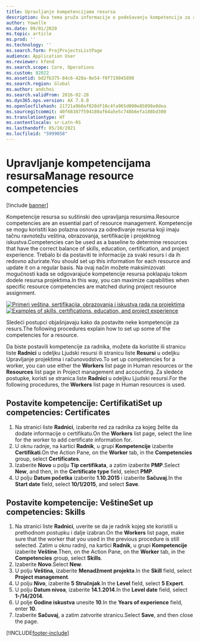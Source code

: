 ```yaml
---
title: Upravljanje kompetencijama resursa
description: Ova tema pruža informacije o podešavanju kompetencija za resurse projekta.
author: Yowelle
ms.date: 09/01/2020
ms.topic: article
ms.prod: ''
ms.technology: ''
ms.search.form: ProjProjectsListPage
audience: Application User
ms.reviewer: kfend
ms.search.scope: Core, Operations
ms.custom: 82022
ms.assetid: bd2fb375-84c6-428a-8e54-f0f719045898
ms.search.region: Global
ms.author: andchoi
ms.search.validFrom: 2016-02-28
ms.dyn365.ops.version: AX 7.0.0
ms.openlocfilehash: 21721a9b0af820df10c4fa965d000e85098e0dea
ms.sourcegitcommit: 40f68387f594180af64a5e5c748b6efa188bd300
ms.translationtype: HT
ms.contentlocale: sr-Latn-RS
ms.lasthandoff: 05/10/2021
ms.locfileid: "5999058"
---
```

# <a name="manage-resource-competencies"></a><span data-ttu-id="23a82-103">Upravljanje kompetencijama resursa</span><span class="sxs-lookup"><span data-stu-id="23a82-103">Manage resource competencies</span></span>

[!include [banner](../includes/banner.md)]

<span data-ttu-id="23a82-104">Kompetencije resursa su suštinski deo upravljanja resursima.</span><span class="sxs-lookup"><span data-stu-id="23a82-104">Resource competencies are an essential part of resource management.</span></span> <span data-ttu-id="23a82-105">Kompetencije se mogu koristiti kao polazna osnova za određivanje resursa koji imaju tačnu ravnotežu veština, obrazovanja, sertifikacije i projektnog iskustva.</span><span class="sxs-lookup"><span data-stu-id="23a82-105">Competencies can be used as a baseline to determine resources that have the correct balance of skills, education, certification, and project experience.</span></span> <span data-ttu-id="23a82-106">Trebalo bi da postaviti te informacije za svaki resurs i da ih redovno ažurirate.</span><span class="sxs-lookup"><span data-stu-id="23a82-106">You should set up this information for each resource and update it on a regular basis.</span></span> <span data-ttu-id="23a82-107">Na ovaj način možete maksimizovati mogućnosti kada se odgovarajuće kompetencije resursa poklapaju tokom dodele resursa projektima.</span><span class="sxs-lookup"><span data-stu-id="23a82-107">In this way, you can maximize capabilities when specific resource competencies are matched during project resource assignment.</span></span>

<span data-ttu-id="23a82-108">[![Primeri veština, sertifikacija, obrazovanja i iskustva rada na projektima](./media/projectresourcing06-1024x383.jpg)](./media/projectresourcing06.jpg)</span><span class="sxs-lookup"><span data-stu-id="23a82-108">[![Examples of skills, certifications, education, and project experience](./media/projectresourcing06-1024x383.jpg)](./media/projectresourcing06.jpg)</span></span>

<span data-ttu-id="23a82-109">Sledeći postupci objašnjavaju kako da postavite neke kompetencije za resurs.</span><span class="sxs-lookup"><span data-stu-id="23a82-109">The following procedures explain how to set up some of the competencies for a resource.</span></span>

<span data-ttu-id="23a82-110">Da biste postavili kompetencije za radnika, možete da koristite ili stranicu liste **Radnici** u odeljku Ljudski resursi ili stranicu liste **Resursi** u odeljku Upravljanje projektima i računovodstvo.</span><span class="sxs-lookup"><span data-stu-id="23a82-110">To set up competencies for a worker, you can use either the **Workers** list page in Human resources or the **Resources** list page in Project management and accounting.</span></span> <span data-ttu-id="23a82-111">Za sledeće postupke, koristi se stranica liste **Radnici** u odeljku Ljudski resursi.</span><span class="sxs-lookup"><span data-stu-id="23a82-111">For the following procedures, the **Workers** list page in Human resources is used.</span></span>

## <a name="set-up-competencies-certificates"></a><span data-ttu-id="23a82-112">Postavite kompetencije: Certifikati</span><span class="sxs-lookup"><span data-stu-id="23a82-112">Set up competencies: Certificates</span></span>

1. <span data-ttu-id="23a82-113">Na stranici liste **Radnici**, izaberite red za radnika za kojeg želite da dodate informacije o certifikatu.</span><span class="sxs-lookup"><span data-stu-id="23a82-113">On the **Workers** list page, select the line for the worker to add certificate information for.</span></span>
2. <span data-ttu-id="23a82-114">U oknu radnje, na kartici **Radnik**, u grupi **Kompetencije** izaberite **Certifikati**.</span><span class="sxs-lookup"><span data-stu-id="23a82-114">On the Action Pane, on the **Worker** tab, in the **Competencies** group, select **Certificates**.</span></span>
3. <span data-ttu-id="23a82-115">Izaberite **Novo** u polju **Tip certifikata**, a zatim izaberite **PMP**.</span><span class="sxs-lookup"><span data-stu-id="23a82-115">Select **New**, and then, in the **Certificate type** field, select **PMP**.</span></span>
4. <span data-ttu-id="23a82-116">U polju **Datum početka** izaberite **1.10.2015** i izaberite **Sačuvaj**.</span><span class="sxs-lookup"><span data-stu-id="23a82-116">In the **Start date** field, select **10/1/2015**, and select **Save**.</span></span>

## <a name="set-up-competencies-skills"></a><span data-ttu-id="23a82-117">Postavite kompetencije: Veštine</span><span class="sxs-lookup"><span data-stu-id="23a82-117">Set up competencies: Skills</span></span>

1. <span data-ttu-id="23a82-118">Na stranici liste **Radnici**, uverite se da je radnik kojeg ste koristili u prethodnom postupku i dalje izabran.</span><span class="sxs-lookup"><span data-stu-id="23a82-118">On the **Workers** list page, make sure that the worker that you used in the previous procedure is still selected.</span></span> <span data-ttu-id="23a82-119">Zatim u oknu radnji, na kartici **Radnik**, u grupi **Kompetencije** izaberite **Veštine**.</span><span class="sxs-lookup"><span data-stu-id="23a82-119">Then, on the Action Pane, on the **Worker** tab, in the **Competencies** group, select **Skills**.</span></span>
2. <span data-ttu-id="23a82-120">Izaberite **Novo**.</span><span class="sxs-lookup"><span data-stu-id="23a82-120">Select **New**.</span></span>
3. <span data-ttu-id="23a82-121">U polju **Veština**, izaberite **Menadžment projekta**.</span><span class="sxs-lookup"><span data-stu-id="23a82-121">In the **Skill** field, select **Project management**.</span></span>
4. <span data-ttu-id="23a82-122">U polju **Nivo**, izaberite **5 Stručnjak**.</span><span class="sxs-lookup"><span data-stu-id="23a82-122">In the **Level** field, select **5 Expert**.</span></span>
5. <span data-ttu-id="23a82-123">U polju **Datum nivoa**, izaberite **14.1.2014**.</span><span class="sxs-lookup"><span data-stu-id="23a82-123">In the **Level date** field, select **1-/14/2014**.</span></span>
6. <span data-ttu-id="23a82-124">U polje **Godine iskustva** unesite **10**.</span><span class="sxs-lookup"><span data-stu-id="23a82-124">In the **Years of experience** field, enter **10**.</span></span>
7. <span data-ttu-id="23a82-125">Izaberite **Sačuvaj**, a zatim zatvorite stranicu.</span><span class="sxs-lookup"><span data-stu-id="23a82-125">Select **Save**, and then close the page.</span></span>


[!INCLUDE[footer-include](../includes/footer-banner.md)]